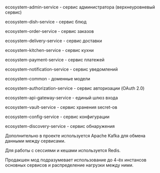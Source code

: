 ecosystem-admin-service - сервис администратора (верхнеуровневый сервис)

ecosystem-dish-service - сервис блюд

ecosystem-order-service - сервис заказов

ecosystem-delivery-service - сервис доставки

ecosystem-kitchen-service - сервис кухни

ecosystem-payment-service - сервис платежей

ecosystem-notification-service - сервис уведомлений

ecosystem-common - доменные модели

ecosystem-authorization-service - сервис авторизации (OAuth 2.0)

ecosystem-api-gateway-service - единый шлюз входа

ecosystem-vault-service - сервис хранения secret-ов

ecosystem-config-service - сервис конфигурации

ecosystem-discovery-service - сервис обнаружения

Дополнительно в проекте используется Apache Kafka для обмена данными между сервисами.

Для работы с сессиями и кешами используется Redis.

Продакшен мод подразумевает использование до 4-ёх инстансов основных сервисов и распределение нагрузки
между ними.

